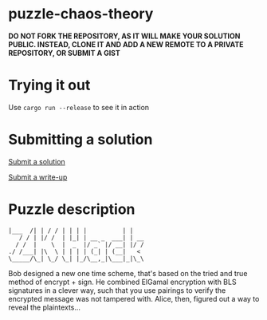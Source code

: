 # puzzle-chaos-theory

**DO NOT FORK THE REPOSITORY, AS IT WILL MAKE YOUR SOLUTION PUBLIC. INSTEAD, CLONE IT AND ADD A NEW REMOTE TO A PRIVATE REPOSITORY, OR SUBMIT A GIST**

# Trying it out

Use `cargo run --release` to see it in action

# Submitting a solution

[Submit a solution](https://xng1lsio92y.typeform.com/to/UYMwUsgG)

[Submit a write-up](https://xng1lsio92y.typeform.com/to/NGwTHlVz)

# Puzzle description

    |___  /| | / / | | | |          | |
       / / | |/ /  | |_| | __ _  ___| | __
      / /  |    \  |  _  |/ _` |/ __| |/ /
    ./ /___| |\  \ | | | | (_| | (__|   <
    \_____/\_| \_/ \_| |_/\__,_|\___|_|\_\

Bob designed a new one time scheme, that's based on the tried and true method of encrypt + sign. He combined ElGamal encryption with BLS signatures in a clever way, such that you use pairings to verify the encrypted message was not tampered with. Alice, then, figured out a way to reveal the plaintexts...
